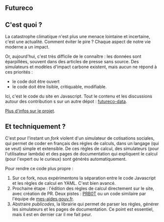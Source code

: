 ## Futureco

## C'est quoi ?

La catastrophe climatique n'est plus une menace lointaine et incertaine, c'est une actualité. Comment éviter le pire ? Chaque aspect de notre vie moderne a un impact.

Or, aujourd'hui, c'est très difficile de le connaître : les données sont éparpillées, souvent dans des articles de presse sans source. Des simulateurs et modèles d'impact carbone existent, mais aucun ne répond à ces priorités :

- le code doit être ouvert
- le code doit être lisible, critiquable, modifiable.

Ici, c'est le code du site en Javascript. Tout le contenu et les discussions autour des contribution s sur un autre dépot : [futureco-data](https://github.com/laem/futureco-data).

[Plus d'infos sur le projet](https://github.com/laem/futureco/blob/master/source/sites/publicodes/about.md).

## Et techniquement ?

C'est pour l'instant un _fork_ violent d'un simulateur de cotisations sociales, qui permet de coder en français des règles de calculs, dans un langage (qui se veut) simple et extensible. De ces règles de calcul, des simulateurs (pour l'utilisateur lambda) et des pages de documentation qui expliquent le calcul (pour l'expert ou le curieux) sont générés automatiquement.

Pour rendre ce code plus propre :

1. Sur ce fork, nous expérimentons la séparation entre le code Javascript et les règles de calcul en YAML. C'est bien avancé.
2. Prochaine étape : l'édition des règles de calcul directement sur le site, avec création de PR. Deux pistes : [PRB0T](https://github.com/PRB0t/PRB0t) ou un code similaire par l'équipe de [mes-aides.gouv.fr](https://github.com/betagouv/mes-aides-ui).
3. Abstraire _publicodes_, la librairie qui permet de parser les règles, générer les simulateurs et les pages de documentation. Ce point est essentiel, mais il est en dernier car il me fait peur.
